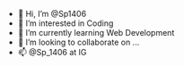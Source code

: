 - 👋 Hi, I’m @Sp1406
- 👀 I’m interested in Coding
- 🌱 I’m currently learning Web Development
- 💞️ I’m looking to collaborate on ...
- 📫 @Sp_1406 at IG

<!---
Sp1406/Sp1406 is a ✨ special ✨ repository because its `README.md` (this file) appears on your GitHub profile.
You can click the Preview link to take a look at your changes.
--->
